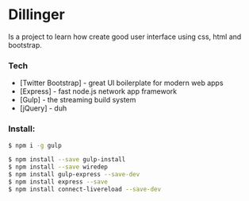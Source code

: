 # Dillinger
Is a project to learn how create good user interface using css, html and bootstrap.

### Tech
* [Twitter Bootstrap] - great UI boilerplate for modern web apps
* [Express] - fast node.js network app framework
* [Gulp] - the streaming build system
* [jQuery] - duh

### Install:

```sh
$ npm i -g gulp
```

```sh
$ npm install --save gulp-install
$ npm install --save wiredep
$ npm install gulp-express --save-dev 
$ npm install express --save
$ npm install connect-livereload --save-dev
```
